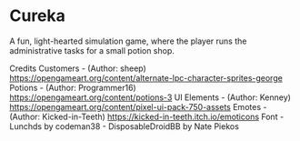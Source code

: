 # Cureka

A fun, light-hearted simulation game, where the player runs the administrative tasks for a small potion shop.

Credits
Customers - (Author: sheep) https://opengameart.org/content/alternate-lpc-character-sprites-george 
Potions - (Author: Programmer16) https://opengameart.org/content/potions-3
UI Elements - (Author: Kenney) https://opengameart.org/content/pixel-ui-pack-750-assets
Emotes - (Author: Kicked-in-Teeth) https://kicked-in-teeth.itch.io/emoticons
Font - Lunchds by codeman38 - DisposableDroidBB by Nate Piekos